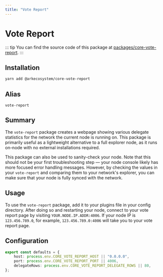 ```yaml
---
title: "Vote Report"
---
```


# Vote Report

::: tip
You can find the source code of this package at [packages/core-vote-report](https://github.com/ArkEcosystem/core/tree/develop/packages/core-vote-report).
:::

## Installation

```bash
yarn add @arkecosystem/core-vote-report
```

## Alias

`vote-report`

## Summary

The `vote-report` package creates a webpage showing various delegate statistics for the network the current node is running on. This package is primarily useful as a lightweight alternative to a full explorer node, as it runs on-node with no external installations required.

This package can also be used to sanity-check your node. Note that this should not be your first troubleshooting step — your node console likely has more focused error handling messages. However, by checking the values in your `vote-report` and comparing them to your network's explorer, you can make sure that your node is fully synced with the network.

## Usage

To use the `vote-report` package, add it to your plugins file in your config directory. After doing so and restarting your node, connect to your vote report page by visiting `YOUR.NODE.IP.ADDR:4006`. If your node IP is `123.456.789.0`, for example, `123.456.789.0:4006` will take you to your vote report page.

## Configuration

```ts
export const defaults = {
    host: process.env.CORE_VOTE_REPORT_HOST || "0.0.0.0",
    port: process.env.CORE_VOTE_REPORT_PORT || 4006,
    delegateRows: process.env.CORE_VOTE_REPORT_DELEGATE_ROWS || 80,
};
```
